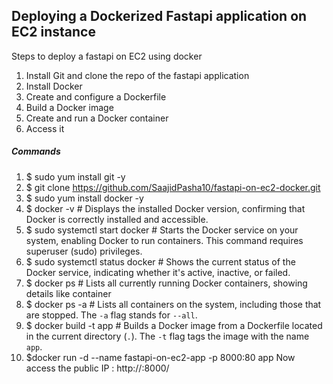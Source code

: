 ## Deploying a Dockerized Fastapi application on EC2 instance 
Steps to deploy a fastapi on EC2 using docker
1.	Install Git and clone the repo of the fastapi application
2.	Install Docker
3.	Create and configure a Dockerfile
4.	Build a Docker image
5.	Create and run a Docker container
6.	Access it

##### Commands ################################

1.	$ sudo yum install git -y
2.	$ git clone https://github.com/SaajidPasha10/fastapi-on-ec2-docker.git
3.	$ sudo yum install docker -y
4.	$ docker -v # Displays the installed Docker version, confirming that Docker is correctly installed and accessible.
5.	$ sudo systemctl start docker # Starts the Docker service on your system, enabling Docker to run containers. This command requires superuser (sudo) privileges.
6.	$ sudo systemctl status docker # Shows the current status of the Docker service, indicating whether it's active, inactive, or failed.
7.	$ docker ps # Lists all currently running Docker containers, showing details like container
8.	$ docker ps -a # Lists all containers on the system, including those that are stopped. The `-a` flag stands for `--all`.
9.	$ docker build -t app  # Builds a Docker image from a Dockerfile located in the current directory (`.`). The `-t` flag tags the image with the name `app`.
10.	$docker run -d  --name fastapi-on-ec2-app -p 8000:80 app
Now access the public IP : http://<publicip>:8000/

